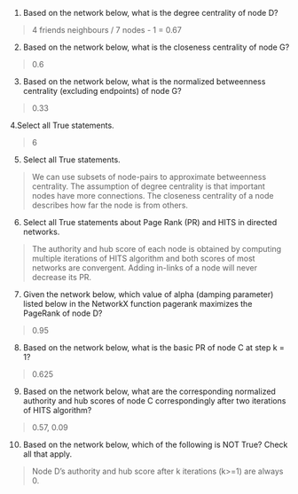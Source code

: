 1. Based on the network below, what is the degree centrality of node D?
> 4 friends neighbours / 7 nodes - 1 = 0.67

2. Based on the network below, what is the closeness centrality of node G?
> 0.6

3. Based on the network below, what is the normalized betweenness centrality (excluding endpoints) of node G?
> 0.33

4.Select all True statements.
> 6

5. Select all True statements.
> We can use subsets of node-pairs to approximate betweenness centrality.
> The assumption of degree centrality is that important nodes have more connections.
> The closeness centrality of a node describes how far the node is from others.

6. Select all True statements about Page Rank (PR) and HITS in directed networks.
> The authority and hub score of each node is obtained by computing multiple iterations of HITS algorithm and both scores of most networks are convergent.
> Adding in-links of a node will never decrease its PR.

7. Given the network below, which value of alpha (damping parameter) listed below in the NetworkX function pagerank maximizes the PageRank of node D?
> 0.95

8. Based on the network below, what is the basic PR of node C at step k = 1?
> 0.625

9. Based on the network below, what are the corresponding normalized authority and hub scores of node C correspondingly after two iterations of HITS algorithm?
> 0.57, 0.09

10. Based on the network below, which of the following is NOT True? Check all that apply.
> Node D’s authority and hub score after k iterations (k>=1) are always 0.

